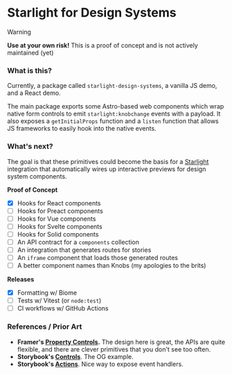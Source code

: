 # Starlight for Design Systems

> [!WARNING]
> **Use at your own risk!** This is a proof of concept and is not actively maintained (yet)

### What is this?

Currently, a package called `starlight-design-systems`, a vanilla JS demo, and a React demo.

The main package exports some Astro-based web components which wrap native form controls to emit `starlight:knobchange` events with a payload. It also exposes a `getInitialProps` function and a `listen` function that allows JS frameworks to easily hook into the native events.

### What's next?

The goal is that these primitives could become the basis for a [Starlight](https://starlight.astro.build/) integration that automatically wires up interactive previews for design system components.

**Proof of Concept**
- [x] Hooks for React components
- [ ] Hooks for Preact components
- [ ] Hooks for Vue components
- [ ] Hooks for Svelte components
- [ ] Hooks for Solid components
- [ ] An API contract for a `components` collection
- [ ] An integration that generates routes for stories
- [ ] An `iframe` component that loads those generated routes
- [ ] A better component names than Knobs (my apologies to the brits)

**Releases**
- [x] Formatting w/ Biome
- [ ] Tests w/ Vitest (or `node:test`)
- [ ] CI workflows w/ GitHub Actions

### References / Prior Art
- **Framer's [Property Controls](https://www.framer.com/developers/property-controls).** The design here is great, the APIs are quite flexible, and there are clever primitives that you don't see too often.
- **Storybook's [Controls](https://storybook.js.org/docs/essentials/controls)**. The OG example.
- **Storybook's [Actions](https://storybook.js.org/docs/essentials/actions)**. Nice way to expose event handlers.
